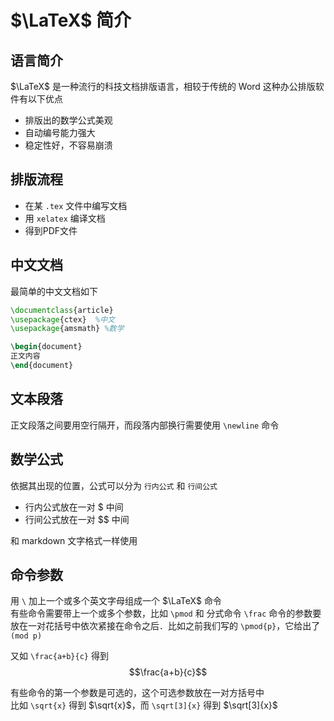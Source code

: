 # $\LaTeX$ 简介
## 语言简介
$\LaTeX$ 是一种流行的科技文档排版语言，相较于传统的 Word 这种办公排版软件有以下优点
+ 排版出的数学公式美观
+ 自动编号能力强大
+ 稳定性好，不容易崩溃

## 排版流程
+ 在某 `.tex` 文件中编写文档
+ 用 `xelatex` 编译文档
+ 得到PDF文件

## 中文文档
最简单的中文文档如下
```tex
\documentclass{article}
\usepackage{ctex}  %中文
\usepackage{amsmath} %数学

\begin{document}
正文内容
\end{document}
```

## 文本段落
正文段落之间要用空行隔开，而段落内部换行需要使用 `\newline` 命令

## 数学公式
依据其出现的位置，公式可以分为 `行内公式` 和 `行间公式`
+ 行内公式放在一对 $ 中间
+ 行间公式放在一对 \$\$ 中间

和 markdown 文字格式一样使用

## 命令参数
用 `\` 加上一个或多个英文字母组成一个 $\LaTeX$ 命令  
有些命令需要带上一个或多个参数，比如 `\pmod` 和 分式命令 `\frac` 命令的参数要放在一对花括号中依次紧接在命令之后．比如之前我们写的 `\pmod{p}`，它给出了 `(mod p)` 

又如 `\frac{a+b}{c}` 得到$$\frac{a+b}{c}$$

有些命令的第一个参数是可选的，这个可选参数放在一对方括号中  
比如 `\sqrt{x}` 得到 $\sqrt{x}$，而 `\sqrt[3]{x}` 得到 $\sqrt[3]{x}$

